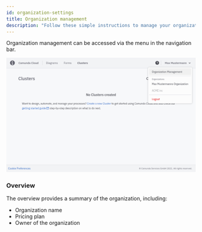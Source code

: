```yaml
---
id: organization-settings
title: Organization management
description: "Follow these simple instructions to manage your organization."
---
```


Organization management can be accessed via the menu in the navigation bar.

![avatar-menue](./img/avatar-menue.png)

### Overview

The overview provides a summary of the organization, including:

- Organization name
- Pricing plan
- Owner of the organization
